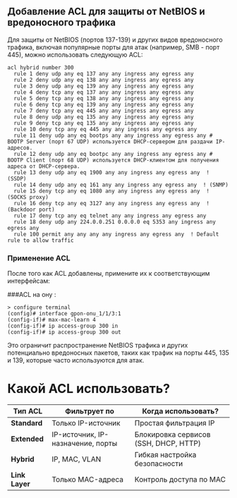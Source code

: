 ## Добавление ACL для защиты от NetBIOS и вредоносного трафика

Для защиты от NetBIOS (портов 137-139) и других видов вредоносного трафика, включая популярные порты для атак (например, SMB - порт 445), можно использовать следующую ACL:

```shell
acl hybrid number 300
  rule 1 deny udp any eq 137 any any ingress any egress any
  rule 2 deny udp any eq 138 any any ingress any egress any
  rule 3 deny udp any eq 139 any any ingress any egress any
  rule 4 deny tcp any eq 137 any any ingress any egress any
  rule 5 deny tcp any eq 138 any any ingress any egress any
  rule 6 deny tcp any eq 139 any any ingress any egress any
  rule 7 deny tcp any eq 445 any any ingress any egress any
  rule 8 deny udp any eq 135 any any ingress any egress any
  rule 9 deny tcp any eq 135 any any ingress any egress any
  rule 10 deny tcp any eq 445 any any ingress any egress any
  rule 11 deny udp any eq bootps any any ingress any egress any # BOOTP Server (порт 67 UDP) используется DHCP-сервером для раздачи IP-адресов.
  rule 12 deny udp any eq bootpc any any ingress any egress any # BOOTP Client (порт 68 UDP) используется DHCP-клиентом для получения адреса от DHCP-сервера.
  rule 13 deny udp any eq 1900 any any ingress any egress any  ! (SSDP)
  rule 14 deny udp any eq 161 any any ingress any egress any  ! (SNMP)
  rule 15 deny tcp any eq 1080 any any ingress any egress any  ! (SOCKS proxy)
  rule 16 deny tcp any eq 3127 any any ingress any egress any  ! (Backdoor port)
  rule 17 deny tcp any eq telnet any any ingress any egress any
  rule 18 deny udp any 224.0.0.251 0.0.0.0 eq 5353 any ingress any egress any
  rule 100 permit any any any any ingress any egress any  ! Default rule to allow traffic
```

### Применение ACL

После того как ACL добавлены, примените их к соответствующим интерфейсам:

###ACL на ону :
```shell
> configure terminal
(config)# interface gpon-onu_1/1/3:1
(config-if)# max-mac-learn 4
(config-if)# ip access-group 300 in
(config-if)# ip access-group 300 out
```

Это ограничит распространение NetBIOS трафика и других потенциально вредоносных пакетов, таких как трафик на порты 445, 135 и 139, которые часто используются для атак.

# Какой ACL использовать?

| Тип ACL      | Фильтрует по                      | Когда использовать?                        |
|-------------|----------------------------------|--------------------------------------------|
| **Standard**  | Только IP-источник              | Простая фильтрация IP                     |
| **Extended**  | IP-источник, IP-назначение, порты | Блокировка сервисов (SSH, DHCP, HTTP)     |
| **Hybrid**    | IP, MAC, VLAN                   | Гибкая настройка безопасности             |
| **Link Layer** | Только MAC-адреса               | Контроль доступа по MAC                   |




